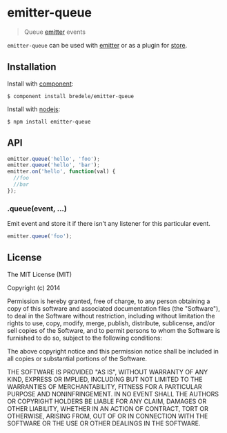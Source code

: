 
# emitter-queue

  > Queue [emitter](http://github.com/component/emitter) events

 `emitter-queue` can be used with [emitter](http://github.com/component/emitter) or as a plugin for [store](http://github.com/bredele/store).
 
## Installation

  Install with [component](http://component.io):

    $ component install bredele/emitter-queue

  Install with [nodejs](http://nodejs.org):

    $ npm install emitter-queue


## API

```js
emitter.queue('hello', 'foo');
emitter.queue('hello', 'bar');
emitter.on('hello', function(val) {
  //foo
  //bar
});
```

### .queue(event, ...)

  Emit event and store it if there isn't any listener for this particular event.

```js
emitter.queue('foo');
```


## License

  The MIT License (MIT)

  Copyright (c) 2014 <copyright holders>

  Permission is hereby granted, free of charge, to any person obtaining a copy
  of this software and associated documentation files (the "Software"), to deal
  in the Software without restriction, including without limitation the rights
  to use, copy, modify, merge, publish, distribute, sublicense, and/or sell
  copies of the Software, and to permit persons to whom the Software is
  furnished to do so, subject to the following conditions:

  The above copyright notice and this permission notice shall be included in
  all copies or substantial portions of the Software.

  THE SOFTWARE IS PROVIDED "AS IS", WITHOUT WARRANTY OF ANY KIND, EXPRESS OR
  IMPLIED, INCLUDING BUT NOT LIMITED TO THE WARRANTIES OF MERCHANTABILITY,
  FITNESS FOR A PARTICULAR PURPOSE AND NONINFRINGEMENT. IN NO EVENT SHALL THE
  AUTHORS OR COPYRIGHT HOLDERS BE LIABLE FOR ANY CLAIM, DAMAGES OR OTHER
  LIABILITY, WHETHER IN AN ACTION OF CONTRACT, TORT OR OTHERWISE, ARISING FROM,
  OUT OF OR IN CONNECTION WITH THE SOFTWARE OR THE USE OR OTHER DEALINGS IN
  THE SOFTWARE.